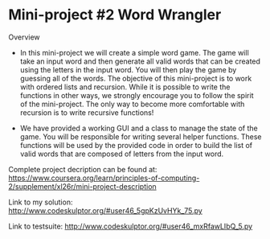 # Mini-project #2 Word Wrangler

Overview
* In this mini-project we will create a simple word game. The game will take an input word and then generate all valid words that can be created using the letters in the input word. You will then play the game by guessing all of the words. The objective of this mini-project is to work with ordered lists and recursion. While it is possible to write the functions in other ways, we strongly encourage you to follow the spirit of the mini-project. The only way to become more comfortable with recursion is to write recursive functions!

* We have provided a working GUI and a class to manage the state of the game. You will be responsible for writing several helper functions. These functions will be used by the provided code in order to build the list of valid words that are composed of letters from the input word.

Complete project decription can be found at: 
<https://www.coursera.org/learn/principles-of-computing-2/supplement/xl26r/mini-project-description>

Link to my solution:
<http://www.codeskulptor.org/#user46_5gpKzUvHYk_75.py>

Link to testsuite:
<http://www.codeskulptor.org/#user46_mxRfawLIbQ_5.py>